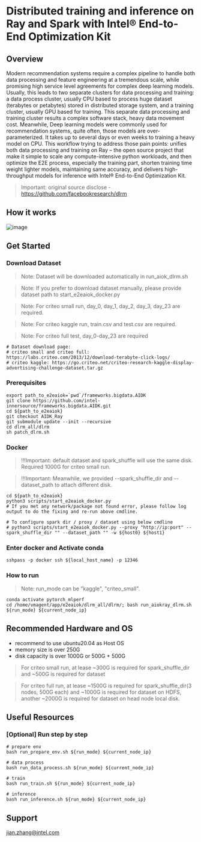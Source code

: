 # Distributed training and inference on Ray and Spark with Intel® End-to-End Optimization Kit 

## Overview
Modern recommendation systems require a complex pipeline to handle both data processing and feature engineering at a tremendous scale, while promising high service level agreements for complex deep learning models. Usually, this leads to two separate clusters for data processing and training: a data process cluster, usually CPU based to process huge dataset (terabytes or petabytes) stored in distributed storage system, and a training cluster, usually GPU based for training. This separate data processing and training cluster results a complex software stack, heavy data movement cost.
Meanwhile, Deep learning models were commonly used for recommendation systems, quite often, those models are over-parameterized. It takes up to several days or even weeks to training a heavy model on CPU. 
This workflow trying to address those pain points: unifies both data processing and training on Ray – the open source project that make it simple to scale any compute-intensive python workloads, and then optimize the E2E process, especially the training part, shorten training time weight lighter models, maintaining same accuracy, and delivers high-throughput models for inference with Intel® End-to-End Optimization Kit.

> Important: original source disclose - https://github.com/facebookresearch/dlrm

## How it works 
![image](https://github.com/intel-innersource/frameworks.bigdata.AIDK/assets/6396930/fb9ada53-ca84-4158-9562-261b6933dfe0)

## Get Started

### Download Dataset
> Note: Dataset will be downloaded automatically in run_aiok_dlrm.sh

> Note: If you prefer to download dataset manually, please provide dataset path to start_e2eaiok_docker.py

> Note: For criteo small run, day_0, day_1, day_2, day_3, day_23 are required.

> Note: For criteo kaggle run, train.csv and test.csv are required.

> Note: For criteo full test, day_0-day_23 are required
```
# Dataset download page:
# criteo small and criteo full: https://labs.criteo.com/2013/12/download-terabyte-click-logs/
# criteo kaggle: https://go.criteo.net/criteo-research-kaggle-display-advertising-challenge-dataset.tar.gz
```

### Prerequisites
```
export path_to_e2eaiok=`pwd`/frameworks.bigdata.AIDK
git clone https://github.com/intel-innersource/frameworks.bigdata.AIDK.git
cd ${path_to_e2eaiok}
git checkout AIDK_Ray
git submodule update --init --recursive
cd dlrm_all/dlrm
sh patch_dlrm.sh
```

### Docker
> !!!Important: default dataset and spark_shuffle will use the same disk. Required 1000G for criteo small run.

> !!!Important: Meanwhile, we provided --spark_shuffle_dir and --dataset_path to attach different disk.
```
cd ${path_to_e2eaiok}
python3 scripts/start_e2eaiok_docker.py
# If you met any network/package not found error, please follow log output to do the fixing and re-run above cmdline.

# To configure spark dir / proxy / dataset using below cmdline
# python3 scripts/start_e2eaiok_docker.py --proxy "http://ip:port" --spark_shuffle_dir "" --dataset_path "" -w ${host0} ${host1}
```

###  Enter docker and Activate conda
```
sshpass -p docker ssh ${local_host_name} -p 12346
```

### How to run

> Note: run_mode can be "kaggle", "criteo_small".

```
conda activate pytorch_mlperf
cd /home/vmagent/app/e2eaiok/dlrm_all/dlrm/; bash run_aiokray_dlrm.sh ${run_mode} ${current_node_ip}
```

## Recommended Hardware and OS

* recommend to use ubuntu20.04 as Host OS
* memory size is over 250G
* disk capacity is over 1000G or 500G + 500G

> For criteo small run, at lease ~300G is required for spark_shuffle_dir and ~500G is required for dataset

> For criteo full run, at lease ~1500G is required for spark_shuffle_dir(3 nodes, 500G each) and ~1000G is required for dataset on HDFS, another ~2000G is required for dataset on head node local disk.

## Useful Resources

### [Optional] Run step by step
```
# prepare env
bash run_prepare_env.sh ${run_mode} ${current_node_ip}

# data process
bash run_data_process.sh ${run_mode} ${current_node_ip}

# train
bash run_train.sh ${run_mode} ${current_node_ip}

# inference
bash run_inference.sh ${run_mode} ${current_node_ip}
```

## Support

jian.zhang@intel.com

